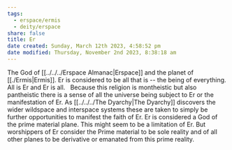 ```yaml
---
tags:
  - erspace/ermis
  - deity/erspace
share: false
title: Er
date created: Sunday, March 12th 2023, 4:58:52 pm
date modified: Thursday, November 2nd 2023, 8:38:18 am
---
```


The God of [[../../../Erspace Almanac|Erspace]] and the planet of [[./Ermis|Ermis]]. Er is considered to be all that is -- the being of everything. All is Er and Er is all.   Because this religion is montheistic but also pantheistic there is a sense of all the universe being subject to Er or the manifestation of Er. As [[../../../The Dyarchy|The Dyarchy]] discovers the wider wildspace and interspace systems these are taken to simply be further opportunities to manifest the faith of Er.  Er is considered a God of the prime material plane. This might seem to be a limitation of Er. But worshippers of Er consider the Prime material to be sole reality and of all other planes to be derivative or emanated from this prime reality.
